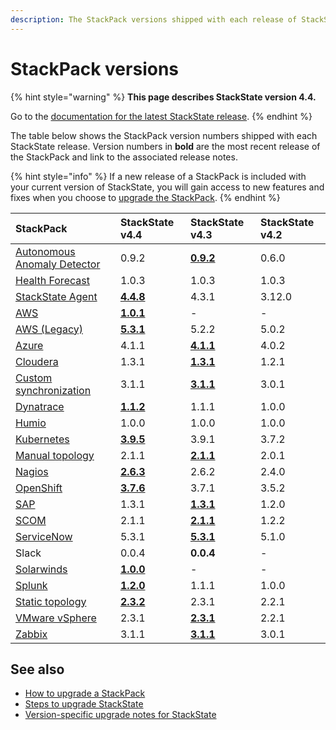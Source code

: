 ```yaml
---
description: The StackPack versions shipped with each release of StackState.
---
```


# StackPack versions

{% hint style="warning" %}
**This page describes StackState version 4.4.**

Go to the [documentation for the latest StackState release](https://docs.stackstate.com/).
{% endhint %}

The table below shows the StackPack version numbers shipped with each StackState release. Version numbers in **bold** are the most recent release of the StackPack and link to the associated release notes.

{% hint style="info" %}
If a new release of a StackPack is included with your current version of StackState, you will gain access to new features and fixes when you choose to [upgrade the StackPack](../../stackpacks/about-stackpacks.md#upgrade-a-stackpack).
{% endhint %}

| StackPack | StackState v4.4 | StackState v4.3 | StackState v4.2 |
| :--- | :--- | :--- | :--- |
| [Autonomous Anomaly Detector](../../stackpacks/add-ons/aad.md) | 0.9.2 | [**0.9.2**](../../stackpacks/add-ons/aad.md#release-notes) | 0.6.0 |
| [Health Forecast](../../stackpacks/add-ons/health-forecast.md) | 1.0.3 | 1.0.3 | 1.0.3 |
| [StackState Agent](../../stackpacks/integrations/agent.md) | [**4.4.8**](../../stackpacks/integrations/agent.md#release-notes) | 4.3.1 | 3.12.0 |
| [AWS](../../stackpacks/integrations/aws/aws.md) | [**1.0.1**](../../stackpacks/integrations/aws/aws-legacy.md#release-notes) | - | - |
| [AWS \(Legacy\)](../../stackpacks/integrations/aws/aws-legacy.md) | [**5.3.1**](../../stackpacks/integrations/aws/aws-legacy.md#release-notes) | 5.2.2 | 5.0.2 |
| [Azure](../../stackpacks/integrations/azure.md) | 4.1.1 | [**4.1.1**](../../stackpacks/integrations/azure.md#release-notes) | 4.0.2 |
| [Cloudera](../../stackpacks/integrations/cloudera.md) | 1.3.1 | [**1.3.1**](../../stackpacks/integrations/cloudera.md#release-notes) | 1.2.1 |
| [Custom synchronization](../../stackpacks/integrations/customsync.md) | 3.1.1 | [**3.1.1**](https://github.com/StackVista/stackpack-autosync/blob/master/RELEASE.md) | 3.0.1 |
| [Dynatrace](../../stackpacks/integrations/dynatrace.md) | [**1.1.2**](../../stackpacks/integrations/dynatrace.md#release-notes) | 1.1.1 | 1.0.0 |
| [Humio](../../stackpacks/integrations/humio.md) | 1.0.0 | 1.0.0 | 1.0.0 |
| [Kubernetes](../../stackpacks/integrations/kubernetes.md) | [**3.9.5**](../../stackpacks/integrations/kubernetes.md#release-notes) | 3.9.1 | 3.7.2 |
| [Manual topology](../../stackpacks/integrations/manualtopo.md) | 2.1.1 | [**2.1.1**](../../stackpacks/integrations/manualtopo.md#release-notes) | 2.0.1 |
| [Nagios](../../stackpacks/integrations/nagios.md) | [**2.6.3**](../../stackpacks/integrations/nagios.md#release-notes) | 2.6.2 | 2.4.0 |
| [OpenShift](../../stackpacks/integrations/openshift.md) | [**3.7.6**](../../stackpacks/integrations/openshift.md#release-notes) | 3.7.1 | 3.5.2 |
| [SAP](../../stackpacks/integrations/sap.md) | 1.3.1 | [**1.3.1**](https://github.com/StackVista/stackpack-sap/blob/master/src/main/stackpack/resources/RELEASE.md) | 1.2.0 |
| [SCOM](../../stackpacks/integrations/scom.md) | 2.1.1 | [**2.1.1**](../../stackpacks/integrations/scom.md#release-notes) | 1.2.2 |
| [ServiceNow](../../stackpacks/integrations/servicenow.md) | 5.3.1 | [**5.3.1**](../../stackpacks/integrations/servicenow.md#release-notes) | 5.1.0 |
| Slack | 0.0.4 | **0.0.4** | - |
| [Solarwinds](../../stackpacks/integrations/solarwinds.md) | [**1.0.0**](../../stackpacks/integrations/solarwinds.md#release-notes) | - | - |
| [Splunk](../../stackpacks/integrations/splunk/splunk_stackpack.md) | [**1.2.0**](https://github.com/StackVista/stackpack-splunk/blob/master/RELEASE.md) | 1.1.1 | 1.0.0 |
| [Static topology](../../stackpacks/integrations/static_topology.md) | [**2.3.2**](../../stackpacks/integrations/static_topology.md#release-notes) | 2.3.1 | 2.2.1 |
| [VMware vSphere](../../stackpacks/integrations/vsphere.md) | 2.3.1 | [**2.3.1**](../../stackpacks/integrations/vsphere.md#release-notes) | 2.2.1 |
| [Zabbix](../../stackpacks/integrations/zabbix.md) | 3.1.1 | [**3.1.1**](../../stackpacks/integrations/zabbix.md#release-notes) | 3.0.1 |

## See also

* [How to upgrade a StackPack](../../stackpacks/about-stackpacks.md#upgrade-a-stackpack)
* [Steps to upgrade StackState](steps-to-upgrade.md)
* [Version-specific upgrade notes for StackState](version-specific-upgrade-instructions.md)

